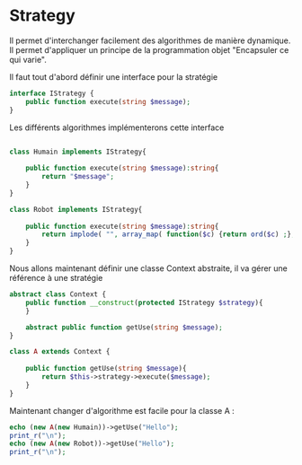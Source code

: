 # Strategy

Il permet d'interchanger facilement des algorithmes de manière dynamique. Il permet d'appliquer un principe de la programmation objet "Encapsuler ce qui varie".

Il faut tout d'abord définir une interface pour la stratégie

```php
interface IStrategy {
    public function execute(string $message);
}
```

Les différents algorithmes implémenterons cette interface

```php

class Humain implements IStrategy{
    
    public function execute(string $message):string{
        return "$message";
    }
}

class Robot implements IStrategy{
    
    public function execute(string $message):string{
        return implode( "", array_map( function($c) {return ord($c) ;},  str_split($message) ) );
    }
}
```

Nous allons maintenant définir une classe Context abstraite, il va gérer une référence à une stratégie

```php
abstract class Context {
    public function __construct(protected IStrategy $strategy){
    }

    abstract public function getUse(string $message);
}

class A extends Context {
    
    public function getUse(string $message){
        return $this->strategy->execute($message);
    }
}

```

Maintenant changer d'algorithme est facile pour la classe A :

```php
echo (new A(new Humain))->getUse("Hello");
print_r("\n");
echo (new A(new Robot))->getUse("Hello");
print_r("\n");
```